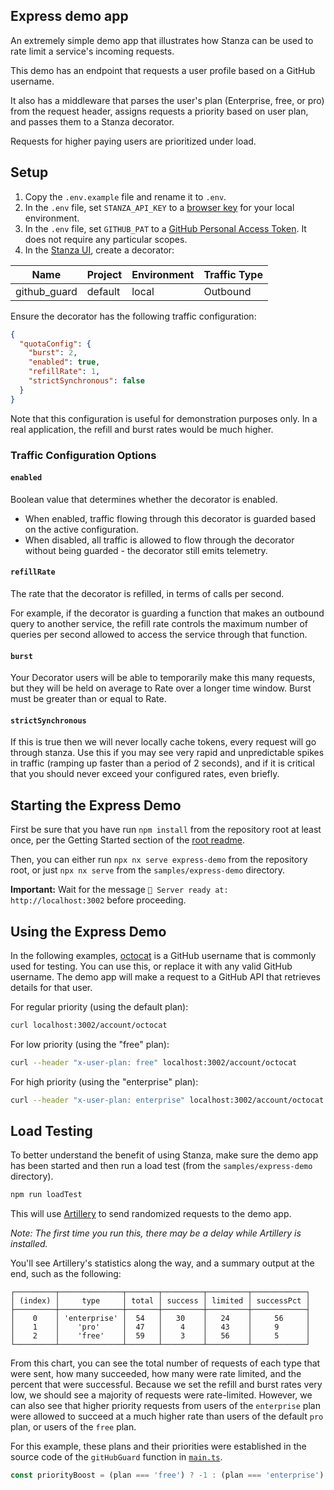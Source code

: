 ## Express demo app

An extremely simple demo app that illustrates how Stanza can be used to rate limit a service's incoming requests. 

This demo has an endpoint that requests a user profile based on a GitHub username. 

It also has a middleware that parses the user's plan (Enterprise, free, or pro) from the request header, assigns requests a priority based on user plan, and passes them to a Stanza decorator.

Requests for higher paying users are prioritized under load.

## Setup

1. Copy the `.env.example` file and rename it to `.env`.
2. In the `.env` file, set `STANZA_API_KEY` to a [browser key](https://ui.demo.getstanza.io/admin?tab=keys) for your local environment.
3. In the `.env` file, set `GITHUB_PAT` to a [GitHub Personal Access Token](https://github.com/settings/tokens).  It does not require any particular scopes.
4. In the [Stanza UI](https://ui.demo.getstanza.io/decorators), create a decorator:

  | Name                | Project | Environment | Traffic Type |
  |---------------------|---------|-------------|--------------|
  | github_guard        | default | local       | Outbound     |

Ensure the decorator has the following traffic configuration:

```json
{
  "quotaConfig": {
    "burst": 2,
    "enabled": true,
    "refillRate": 1,
    "strictSynchronous": false
  }
}
```

Note that this configuration is useful for demonstration purposes only.  In a real application, the refill and burst rates would be much higher.

### Traffic Configuration Options

#### `enabled`

Boolean value that determines whether the decorator is enabled.

- When enabled, traffic flowing through this decorator is guarded based on the active configuration.
- When disabled, all traffic is allowed to flow through the decorator without being guarded - the decorator still emits telemetry.

#### `refillRate`

The rate that the decorator is refilled, in terms of calls per second.

For example, if the decorator is guarding a function that makes an outbound query to another service, the refill rate controls
the maximum number of queries per second allowed to access the service through that function.

#### `burst`

Your Decorator users will be able to temporarily make this many requests, but they will be held on average to Rate over a longer time window. Burst must be greater than or equal to Rate.

#### `strictSynchronous`

If this is true then we will never locally cache tokens, every request will go through stanza. Use this if you may see very rapid and unpredictable spikes in traffic (ramping up faster than a period of 2 seconds), and if it is critical that you should never exceed your configured rates, even briefly.

## Starting the Express Demo

First be sure that you have run `npm install` from the repository root at least once, per the Getting Started section of the [root readme](../../README.md).

Then, you can either run `npx nx serve express-demo` from the repository root, or just `npx nx serve` from the `samples/express-demo` directory.

**Important:** Wait for the message `🚀 Server ready at: http://localhost:3002` before proceeding.

## Using the Express Demo

In the following examples, [octocat](https://github.com/octocat) is a GitHub username that is commonly used for testing. You can use this, or replace it with any valid GitHub username.
The demo app will make a request to a GitHub API that retrieves details for that user.

For regular priority (using the default plan):
```sh
curl localhost:3002/account/octocat
```

For low priority (using the "free" plan):
```sh
curl --header "x-user-plan: free" localhost:3002/account/octocat
```

For high priority (using the "enterprise" plan):
```sh
curl --header "x-user-plan: enterprise" localhost:3002/account/octocat
```

## Load Testing

To better understand the benefit of using Stanza, make sure the demo app has been started and then run a load test (from the `samples/express-demo` directory).

```sh
npm run loadTest
```

This will use [Artillery](https://www.artillery.io/) to send randomized requests to the demo app.

_Note: The first time you run this, there may be a delay while Artillery is installed._

You'll see Artillery's statistics along the way, and a summary output at the end, such as the following:

```
┌─────────┬──────────────┬───────┬─────────┬─────────┬────────────┐
│ (index) │     type     │ total │ success │ limited │ successPct │
├─────────┼──────────────┼───────┼─────────┼─────────┼────────────┤
│    0    │ 'enterprise' │  54   │   30    │   24    │     56     │
│    1    │    'pro'     │  47   │    4    │   43    │     9      │
│    2    │    'free'    │  59   │    3    │   56    │     5      │
└─────────┴──────────────┴───────┴─────────┴─────────┴────────────┘
```

From this chart, you can see the total number of requests of each type that were sent, how many succeeded, how many were rate limited, and the percent that were successful.
Because we set the refill and burst rates very low, we should see a majority of requests were rate-limited.  However, we can also see that higher priority requests from users
of the `enterprise` plan were allowed to succeed at a much higher rate than users of the default `pro` plan, or users of the `free` plan.

For this example, these plans and their priorities were established in the source code of the `gitHubGuard`
function in [`main.ts`](./src/main.ts).

```ts
const priorityBoost = (plan === 'free') ? -1 : (plan === 'enterprise') ? 1 : 0
```
